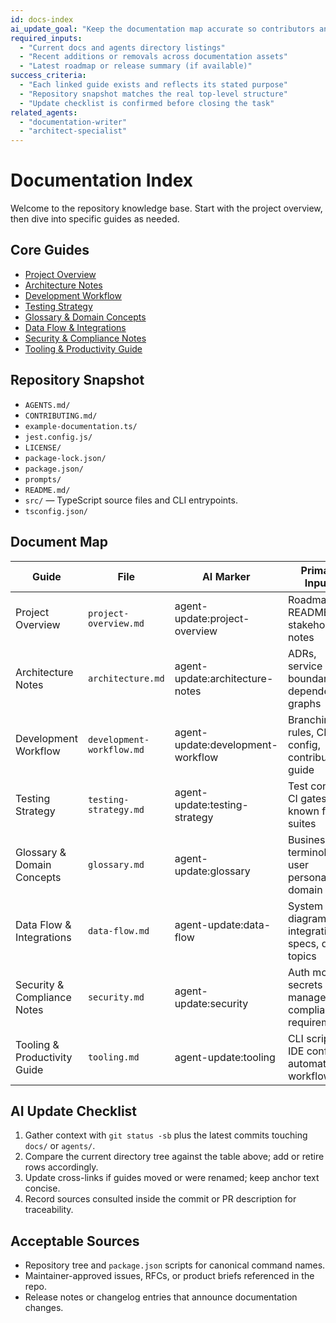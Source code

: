 ```yaml
---
id: docs-index
ai_update_goal: "Keep the documentation map accurate so contributors and agents land on the right guide quickly."
required_inputs:
  - "Current docs and agents directory listings"
  - "Recent additions or removals across documentation assets"
  - "Latest roadmap or release summary (if available)"
success_criteria:
  - "Each linked guide exists and reflects its stated purpose"
  - "Repository snapshot matches the real top-level structure"
  - "Update checklist is confirmed before closing the task"
related_agents:
  - "documentation-writer"
  - "architect-specialist"
---
```


<!-- agent-update:start:docs-index -->
# Documentation Index

Welcome to the repository knowledge base. Start with the project overview, then dive into specific guides as needed.

## Core Guides
- [Project Overview](./project-overview.md)
- [Architecture Notes](./architecture.md)
- [Development Workflow](./development-workflow.md)
- [Testing Strategy](./testing-strategy.md)
- [Glossary & Domain Concepts](./glossary.md)
- [Data Flow & Integrations](./data-flow.md)
- [Security & Compliance Notes](./security.md)
- [Tooling & Productivity Guide](./tooling.md)

## Repository Snapshot
- `AGENTS.md/`
- `CONTRIBUTING.md/`
- `example-documentation.ts/`
- `jest.config.js/`
- `LICENSE/`
- `package-lock.json/`
- `package.json/`
- `prompts/`
- `README.md/`
- `src/` — TypeScript source files and CLI entrypoints.
- `tsconfig.json/`

## Document Map
| Guide | File | AI Marker | Primary Inputs |
| --- | --- | --- | --- |
| Project Overview | `project-overview.md` | agent-update:project-overview | Roadmap, README, stakeholder notes |
| Architecture Notes | `architecture.md` | agent-update:architecture-notes | ADRs, service boundaries, dependency graphs |
| Development Workflow | `development-workflow.md` | agent-update:development-workflow | Branching rules, CI config, contributing guide |
| Testing Strategy | `testing-strategy.md` | agent-update:testing-strategy | Test configs, CI gates, known flaky suites |
| Glossary & Domain Concepts | `glossary.md` | agent-update:glossary | Business terminology, user personas, domain rules |
| Data Flow & Integrations | `data-flow.md` | agent-update:data-flow | System diagrams, integration specs, queue topics |
| Security & Compliance Notes | `security.md` | agent-update:security | Auth model, secrets management, compliance requirements |
| Tooling & Productivity Guide | `tooling.md` | agent-update:tooling | CLI scripts, IDE configs, automation workflows |

<!-- agent-readonly:guidance -->
## AI Update Checklist
1. Gather context with `git status -sb` plus the latest commits touching `docs/` or `agents/`.
2. Compare the current directory tree against the table above; add or retire rows accordingly.
3. Update cross-links if guides moved or were renamed; keep anchor text concise.
4. Record sources consulted inside the commit or PR description for traceability.

<!-- agent-readonly:sources -->
## Acceptable Sources
- Repository tree and `package.json` scripts for canonical command names.
- Maintainer-approved issues, RFCs, or product briefs referenced in the repo.
- Release notes or changelog entries that announce documentation changes.

<!-- agent-update:end -->
